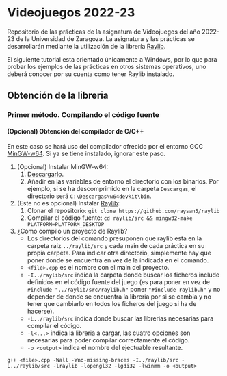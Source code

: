 # Videojuegos 2022-23
Repositorio de las prácticas de la asignatura de Videojuegos del año 2022-23 de la Universidad de Zaragoza. La asignatura y las prácticas se desarrollarán mediante la utilización de la librería [Raylib](https://www.raylib.com).

El siguiente tutorial esta orientado únicamente a Windows, por lo que para probar los ejemplos de las prácticas en otros sistemas operativos, uno deberá conocer por su cuenta como tener Raylib instalado.

## Obtención de la libreria
### Primer método. Compilando el código fuente
#### (Opcional) Obtención del compilador de C/C++
En este caso se hará uso del compilador ofrecido por el entorno GCC [MinGW-w64](https://www.mingw-w64.org). Si ya se tiene instalado, ignorar este paso.
1. (Opcional) Instalar MinGW-w64:
    1. [Descargarlo](https://github.com/skeeto/w64devkit/releases/download/v1.17.0/w64devkit-1.17.0.zip).
    2. Añadir en las variables de entorno el directorio con los binarios. Por ejemplo, si se ha descomprimido en la carpeta `Descargas`, el directorio será `C:\Descargas\w64devkit\bin`.
2. (Este no es opcional) Instalar [Raylib](https://www.raylib.com):
    1. Clonar el repositorio: `git clone https://github.com/raysan5/raylib`
    2. Compilar el código fuente: `cd raylib/src && mingw32-make PLATFORM=PLATFORM_DESKTOP`
3. ¿Cómo compilo un proyecto de Raylib?
    - Los directorios del comando presuponen que raylib esta en la carpeta raiz `../raylib/src` y cada main de cada práctica en su propia carpeta. Para indicar otra directorio, simplemente hay que poner donde se encuentra en vez de la índicada en el comando.
    - `<file>.cpp` es el nombre con el main del proyecto.
    - `-I../raylib/src` indica la carpeta donde buscar los ficheros include definidos en el código fuente del juego (es para poner en vez de `#include "../raylib/src/raylib.h"` poner `"#include raylib.h"` y no depender de donde se encuentra la libreria por si se cambia y no tener que cambiarlo en todos los ficheros del juego si ha de hacerse).
    - `-L../raylib/src` indica donde buscar las librerias necesarias para compilar el código.
    - `-l<...>` indica la libreria a cargar, las cuatro opciones son necesarias para poder compilar correctamente el código.
    - `-o <output>` indica el nombre del ejectuable resultante.

```console
g++ <file>.cpp -Wall -Wno-missing-braces -I../raylib/src -L../raylib/src -lraylib -lopengl32 -lgdi32 -lwinmm -o <output>
```
